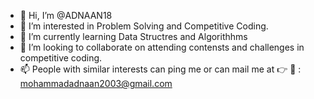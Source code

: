 - 👋 Hi, I’m @ADNAAN18
- 👀 I’m interested in Problem Solving and Competitive Coding.
- 🌱 I’m currently learning Data Structres and Algorithhms
- 💞️ I’m looking to collaborate on attending contensts and challenges in competitive coding.
- 📫 People with similar interests can ping me or can mail me at 👉 📧 : mohammadadnaan2003@gmail.com

<!---
ADNAAN18/ADNAAN18 is a ✨ special ✨ repository because its `README.md` (this file) appears on your GitHub profile.
You can click the Preview link to take a look at your changes.
--->
